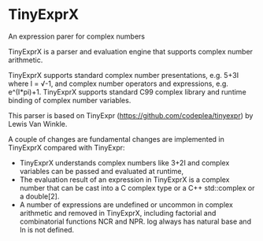 # TinyExprX
An expression parer for complex numbers

TinyExprX is a parser and evaluation engine that supports complex number arithmetic.

TinyExprX supports standard complex number presentations, e.g. 5+3I where I = √-1, and complex number operators and expressions, e.g. e^(I*pi)+1. TinyExprX supports
standard C99 complex library and runtime binding of complex number variables.

This parser is based on TinyExpr (https://github.com/codeplea/tinyexpr) by Lewis Van Winkle. 

A couple of changes are fundamental changes are implemented in TinyExprX compared with TinyExpr:

- TinyExprX understands complex numbers like 3+2I and complex variables can be passed and evaluated at runtime,
- The evaluation result of an expression in TinyExprX is a complex number that can be cast into a C complex type or a C++ std::complex<double> or a double[2].
- A number of expressions are undefined or uncommon in complex arithmetic and removed in TinyExprX, including factorial and combinatorial functions NCR and NPR. log always has natural base and ln is not defined.
  



